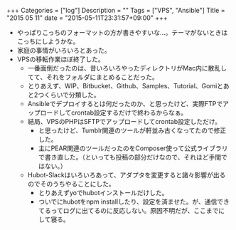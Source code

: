 +++
Categories = ["log"]
Description = ""
Tags = ["VPS", "Ansible"]
Title = "2015 05 11"
date = "2015-05-11T23:31:57+09:00"
+++

* やっぱりこっちのフォーマットの方が書きやすいな…。テーマがないときはこっちにしようかな。
* 家庭の事情がいろいろとあった。
* VPSの移転作業ほぼ終了した。
	* 一番面倒だったのは、昔いろいろやったディレクトリがMac内に散乱してて、それをフォルダにまとめることだった。
	* とりあえず、WIP、Bitbucket、Github、Samples、Tutorial、Gomiとあと2つくらいで分類した。
	* Ansibleでデプロイするとは何だったのか、と思ったけど、実際FTPでアップロードしてcrontab設定するだけで終わるからなぁ。
	* 結局、VPSのPHPはSFTPでアップロードしてcrontab設定しただけ。
		* と思ったけど、Tumblr関連のツールが軒並み古くなってたので修正した。
		* 主にPEAR関連のツールだったのをComposer使って公式ライブラリで書き直した。（といっても投稿の部分だけなので、それほど手間ではない。）
	* Hubot-Slackはいろいろあって、アダプタを変更すると諸々影響が出るのでそのうちやることにした。
		* とりあえずyoでhubotインストールだけした。
		* ついでにhubotをnpm installしたり、設定を済ませた。が、通信できてるってログに出てるのに反応しない。原因不明だが、ここまでにして寝る。